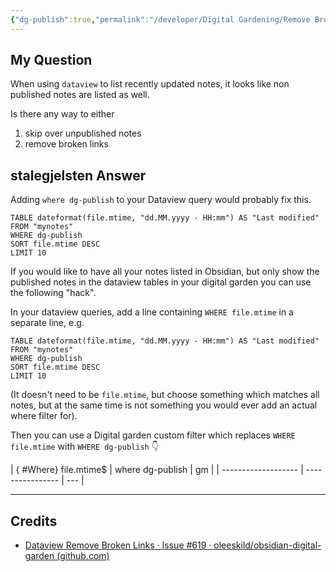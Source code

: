 ```yaml
---
{"dg-publish":true,"permalink":"/developer/Digital Gardening/Remove Broken or un-published Link in Garden/","tags":["digital_garden","notes","markdown","static"]}
---
```


## My Question
When using `dataview` to list recently updated notes, it looks like non published notes are listed as well.

Is there any way to either

1. skip over unpublished notes
2. remove broken links
## stalegjelsten Answer 
Adding `where dg-publish` to your Dataview query would probably fix this.

```
TABLE dateformat(file.mtime, "dd.MM.yyyy - HH:mm") AS "Last modified"
FROM "mynotes"
WHERE dg-publish
SORT file.mtime DESC
LIMIT 10
```

If you would like to have all your notes listed in Obsidian, but only show the published notes in the dataview tables in your digital garden you can use the following "hack".

In your dataview queries, add a line containing `WHERE file.mtime` in a separate line, e.g.

```
TABLE dateformat(file.mtime, "dd.MM.yyyy - HH:mm") AS "Last modified"
FROM "mynotes"
WHERE dg-publish
SORT file.mtime DESC
LIMIT 10
```

(It doesn't need to be `file.mtime`, but choose something which matches all notes, but at the same time is not something you would ever add an actual where filter for).

Then you can use a Digital garden custom filter which replaces `WHERE file.mtime` with `WHERE dg-publish` 👇  

|
{ #Where}
 file\.mtime$ | where dg-publish | gm  |
| ------------------- | ---------------- | --- |

---
## Credits
- [Dataview Remove Broken Links · Issue #619 · oleeskild/obsidian-digital-garden (github.com)](https://github.com/oleeskild/obsidian-digital-garden/issues/619)